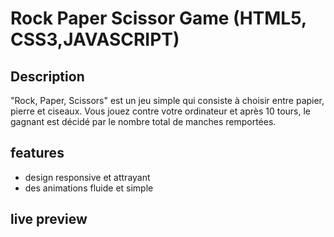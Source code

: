 # Rock Paper Scissor Game (HTML5, CSS3,JAVASCRIPT)

## Description

"Rock, Paper, Scissors" est un jeu simple qui consiste à choisir entre papier, pierre et ciseaux. Vous jouez contre votre ordinateur et après 10 tours, le gagnant est décidé par le nombre total de manches remportées.

## features

- design responsive et attrayant
- des animations fluide et simple

## live preview
